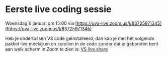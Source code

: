 # Eerste live coding sessie

Woensdag 6 januari om 15:00 via [https://uva-live.zoom.us/j/83725971345](https://uva-live.zoom.us/j/83725971345)

Heb je ondertussen VS code geïnstalleerd, dan kan je met het volgende pakket live meekijken en scrollen in de code zonder dat je gebonden bent aan welk scherm in Zoom te zien is: [VS live share](https://marketplace.visualstudio.com/items?itemName=MS-vsliveshare.vsliveshare-pack)